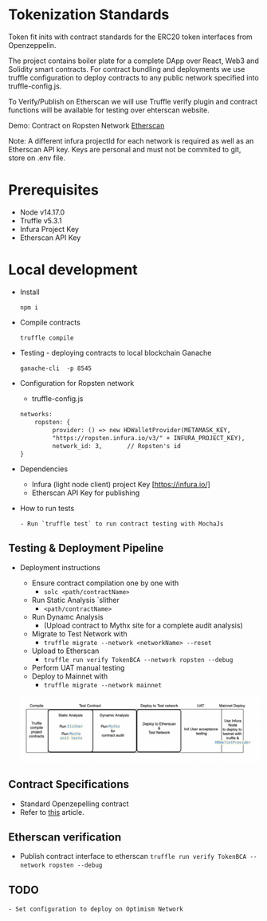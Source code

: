 <!-- @format -->

# Tokenization Standards

Token fit inits with contract standards for the ERC20 token interfaces from Openzeppelin.

The project contains boiler plate for a complete DApp over React, Web3 and Solidity smart contracts. For contract bundling and deployments we use truffle configuration to deploy contracts to any public network specified into truffle-config.js.

To Verify/Publish on Etherscan we will use Truffle verify plugin and contract functions will be available for testing over ehterscan website.

Demo: Contract on Ropsten Network [Etherscan](https://ropsten.etherscan.io/token/0xBD268AD65620B697d46D7d5b8DEEC93228af1b12)

Note: A different infura projectId for each network is required as well as an Etherscan API key. Keys are personal and must not be commited to git, store on .env file.

# Prerequisites

- Node v14.17.0
- Truffle v5.3.1
- Infura Project Key
- Etherscan API Key

# Local development

- Install
  ```console
  npm i
  ```
- Compile contracts

  ```console
  truffle compile
  ```

- Testing - deploying contracts to local blockchain Ganache

  ```console
  ganache-cli  -p 8545
  ```

- Configuration for Ropsten network

  - truffle-config.js

  ```console
  networks:
      ropsten: {
           provider: () => new HDWalletProvider(METAMASK_KEY,
           "https://ropsten.infura.io/v3/" + INFURA_PROJECT_KEY),
           network_id: 3,       // Ropsten's id
  }
  ```

- Dependencies

  - Infura (light node client) project Key [https://infura.io/]
  - Etherscan API Key for publishing

- How to run tests
  ```console
  - Run `truffle test` to run contract testing with MochaJs
  ```

## Testing & Deployment Pipeline

- Deployment instructions

  - Ensure contract compilation one by one with
    - `solc <path/contractName>`
  - Run Static Analysis `slither
    - `<path/contractName>`
  - Run Dynamc Analysis
    - (Upload contract to Mythx site for a complete audit analysis)
  - Migrate to Test Network with
    - `truffle migrate --network <networkName> --reset`
  - Upload to Etherscan
    - `truffle run verify TokenBCA --network ropsten --debug`
  - Perform UAT manual testing
  - Deploy to Mainnet with
    - `truffle migrate --network mainnet`

  ![Testing & Deployment Pipeline](public/DeployPipeline.png)

## Contract Specifications

- Standard Openzepelling contract
- Refer to [this](https://kalis.me/verify-truffle-smart-contracts-etherscan/) article.

## Etherscan verification

- Publish contract interface to etherscan
  `truffle run verify TokenBCA --network ropsten --debug`

## TODO

    - Set configuration to deploy on Optimism Network
